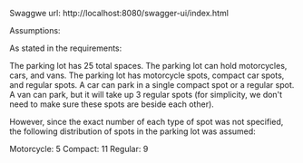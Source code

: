 Swaggwe url: http://localhost:8080/swagger-ui/index.html

Assumptions:

As stated in the requirements:

The parking lot has 25 total spaces.
The parking lot can hold motorcycles, cars, and vans.
The parking lot has motorcycle spots, compact car spots, and regular spots.
A car can park in a single compact spot or a regular spot.
A van can park, but it will take up 3 regular spots (for simplicity, we don't need to make sure these spots are beside each other).

However, since the exact number of each type of spot was not specified, the following distribution of spots in the parking lot was assumed:

Motorcycle: 5
Compact: 11
Regular: 9